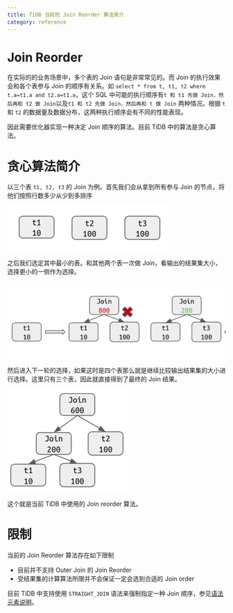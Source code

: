 ```yaml
---
title: TiDB 当前的 Join Reorder 算法简介
category: reference
---
```


# Join Reorder

在实际的的业务场景中，多个表的 Join 语句是非常常见的。而 Join 的执行效果会和各个表参与 Join 的顺序有关系。如 `select * from t, t1, t2 where t.a=t1.a and t2.a=t1.a`，这个 SQL 中可能的执行顺序有`t 和 t1 先做 Join，然后再和 t2 做 Join`以及`t1 和 t2 先做 Join，然后再和 t 做 Join` 两种情况。根据 `t` 和 `t2` 的数据量及数据分布，这两种执行顺序会有不同的性能表现。

因此需要优化器实现一种决定 Join 顺序的算法。目前 TiDB 中的算法是贪心算法。

# 贪心算法简介

以三个表 `t1, t2, t3` 的 Join 为例。首先我们会从拿到所有参与 Join 的节点，将他们按照行数多少从少到多排序

![pic1](/media/join-reorder-1.png)

之后我们选定其中最小的表。和其他两个表一次做 Join，看输出的结果集大小，选择更小的一侧作为选择。

![pic2](/media/join-reorder-2.png)

然后进入下一轮的选择，如果这时是四个表那么就是继续比较输出结果集的大小进行选择。这里只有三个表，因此就直接得到了最终的 Join 结果。

![pic3](/media/join-reorder-3.png)

这个就是当前 TiDB 中使用的 Join reorder 算法。

# 限制

当前的 Join Reorder 算法存在如下限制

- 目前并不支持 Outer Join 的 Join Reorder
- 受结果集的计算算法所限并不会保证一定会选到合适的 Join order

目前 TiDB 中支持使用 `STRAIGHT_JOIN` 语法来强制指定一种 Join 顺序，参见[语法元素说明](/reference/sql/statements/select.md#语法元素说明)。
